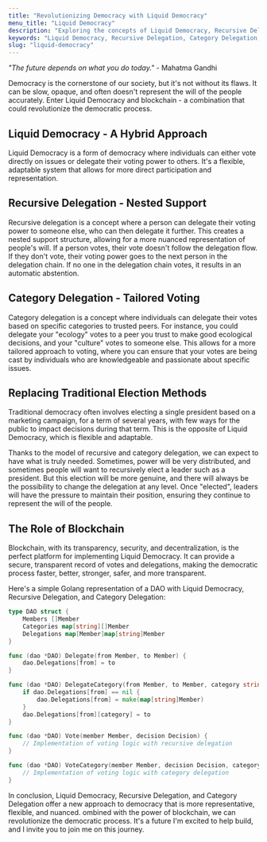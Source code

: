 ```yaml
---
title: "Revolutionizing Democracy with Liquid Democracy"
menu_title: "Liquid Democracy"
description: "Exploring the concepts of Liquid Democracy, Recursive Delegation, and Category Delegation, and how blockchain can revolutionize the democratic process."
keywords: "Liquid Democracy, Recursive Delegation, Category Delegation, Blockchain, Decentralization, Democracy"
slug: "liquid-democracy"
---
```


_"The future depends on what you do today."_ - Mahatma Gandhi

Democracy is the cornerstone of our society, but it's not without its flaws.
It can be slow, opaque, and often doesn't represent the will of the people accurately.
Enter Liquid Democracy and blockchain - a combination that could revolutionize the democratic process.

## Liquid Democracy - A Hybrid Approach

Liquid Democracy is a form of democracy where individuals can either vote directly on issues or delegate their voting power to others.
It's a flexible, adaptable system that allows for more direct participation and representation.

## Recursive Delegation - Nested Support

Recursive delegation is a concept where a person can delegate their voting power to someone else, who can then delegate it further.
This creates a nested support structure, allowing for a more nuanced representation of people's will.
If a person votes, their vote doesn't follow the delegation flow.
If they don't vote, their voting power goes to the next person in the delegation chain.
If no one in the delegation chain votes, it results in an automatic abstention.

## Category Delegation - Tailored Voting

Category delegation is a concept where individuals can delegate their votes based on specific categories to trusted peers.
For instance, you could delegate your "ecology" votes to a peer you trust to make good ecological decisions, and your "culture" votes to someone else.
This allows for a more tailored approach to voting, where you can ensure that your votes are being cast by individuals who are knowledgeable and passionate about specific issues.

## Replacing Traditional Election Methods

Traditional democracy often involves electing a single president based on a marketing campaign, for a term of several years, with few ways for the public to impact decisions during that term.
This is the opposite of Liquid Democracy, which is flexible and adaptable.

Thanks to the model of recursive and category delegation, we can expect to have what is truly needed. Sometimes, power will be very distributed, and sometimes people will want to recursively elect a leader such as a president.
But this election will be more genuine, and there will always be the possibility to change the delegation at any level.
Once "elected", leaders will have the pressure to maintain their position, ensuring they continue to represent the will of the people.

## The Role of Blockchain

Blockchain, with its transparency, security, and decentralization, is the perfect platform for implementing Liquid Democracy.
It can provide a secure, transparent record of votes and delegations, making the democratic process faster, better, stronger, safer, and more transparent.

Here's a simple Golang representation of a DAO with Liquid Democracy, Recursive Delegation, and Category Delegation:

```go
type DAO struct {
    Members []Member
    Categories map[string][]Member
    Delegations map[Member]map[string]Member
}

func (dao *DAO) Delegate(from Member, to Member) {
    dao.Delegations[from] = to
}

func (dao *DAO) DelegateCategory(from Member, to Member, category string) {
    if dao.Delegations[from] == nil {
        dao.Delegations[from] = make(map[string]Member)
    }
    dao.Delegations[from][category] = to
}

func (dao *DAO) Vote(member Member, decision Decision) {
    // Implementation of voting logic with recursive delegation
}

func (dao *DAO) VoteCategory(member Member, decision Decision, category string) {
    // Implementation of voting logic with category delegation
}
```

In conclusion, Liquid Democracy, Recursive Delegation, and Category Delegation offer a new approach to democracy that is more representative, flexible, and nuanced. 
ombined with the power of blockchain, we can revolutionize the democratic process.
It's a future I'm excited to help build, and I invite you to join me on this journey.
